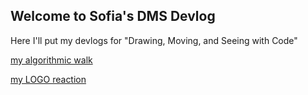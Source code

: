 ## Welcome to Sofia's DMS Devlog

Here I'll put my devlogs for "Drawing, Moving, and Seeing with Code"

[my algorithmic walk](2021-02-11-algorithmic-walk.md)



[my LOGO reaction](2021-02-17-Logo-reaction.md)